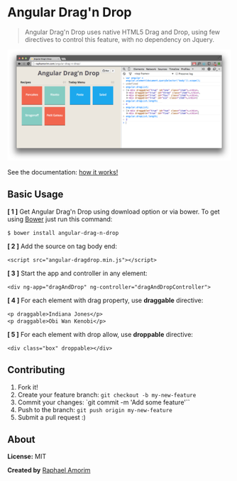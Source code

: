# Angular Drag'n Drop
> Angular Drag'n Drop uses native HTML5 Drag and Drop, using few directives to control this feature, with no dependency on Jquery.

![Example](https://raw.githubusercontent.com/raphamorim/angular-drag-n-drop/gh-pages/assets/images/example.png)

See the documentation: [how it works!](http://raphamorim.com/angular-drag-n-drop/)

## Basic Usage

**[ 1 ]** Get Angular Drag'n Drop using download option or via bower. To get using [Bower](http://bower.io/) just run this command:

    $ bower install angular-drag-n-drop

**[ 2 ]** Add the source on tag body end:

    <script src="angular-dragdrop.min.js"></script>

**[ 3 ]** Start the app and controller in any element:

    <div ng-app="dragAndDrop" ng-controller="dragAndDropController">

**[ 4 ]** For each element with drag property, use **draggable** directive:

    <p draggable>Indiana Jones</p>
    <p draggable>Obi Wan Kenobi</p>

**[ 5 ]** For each element with drop allow, use **droppable** directive:

    <div class="box" droppable></div>


## Contributing

1.  Fork it!
2.  Create your feature branch: `git checkout -b my-new-feature`
3.  Commit your changes: `git commit -m 'Add some feature'``
4.  Push to the branch: `git push origin my-new-feature`
5.  Submit a pull request :)

## About

**License:** MIT

**Created by** [Raphael Amorim](https://github.com/raphamorim)
